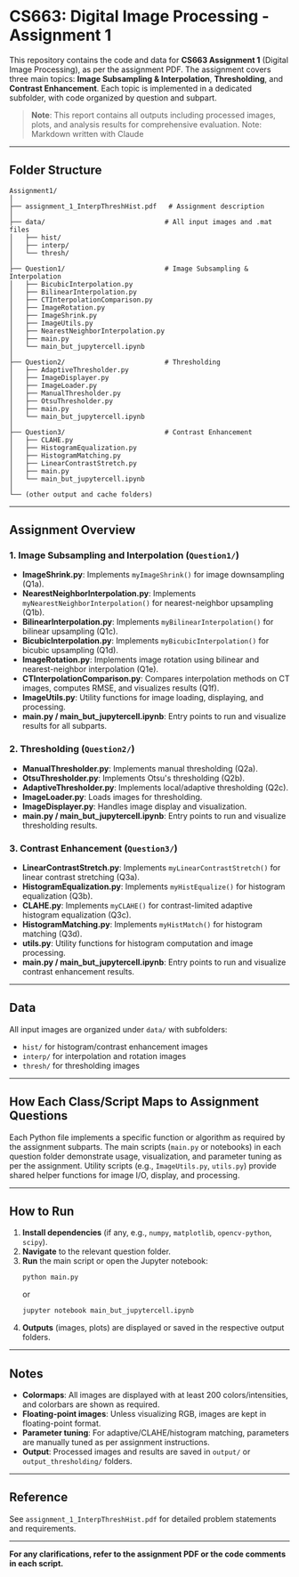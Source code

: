 # CS663: Digital Image Processing - Assignment 1

This repository contains the code and data for **CS663 Assignment 1** (Digital Image Processing), as per the assignment PDF. The assignment covers three main topics: **Image Subsampling & Interpolation**, **Thresholding**, and **Contrast Enhancement**. Each topic is implemented in a dedicated subfolder, with code organized by question and subpart.

> **Note**: This report contains all outputs including processed images, plots, and analysis results for comprehensive evaluation.
Note: Markdown written with Claude

---

## Folder Structure

```
Assignment1/
│
├── assignment_1_InterpThreshHist.pdf   # Assignment description
│
├── data/                              # All input images and .mat files
│   ├── hist/
│   ├── interp/
│   └── thresh/
│
├── Question1/                         # Image Subsampling & Interpolation
│   ├── BicubicInterpolation.py
│   ├── BilinearInterpolation.py
│   ├── CTInterpolationComparison.py
│   ├── ImageRotation.py
│   ├── ImageShrink.py
│   ├── ImageUtils.py
│   ├── NearestNeighborInterpolation.py
│   ├── main.py
│   └── main_but_jupytercell.ipynb
│
├── Question2/                         # Thresholding
│   ├── AdaptiveThresholder.py
│   ├── ImageDisplayer.py
│   ├── ImageLoader.py
│   ├── ManualThresholder.py
│   ├── OtsuThresholder.py
│   ├── main.py
│   └── main_but_jupytercell.ipynb
│
├── Question3/                         # Contrast Enhancement
│   ├── CLAHE.py
│   ├── HistogramEqualization.py
│   ├── HistogramMatching.py
│   ├── LinearContrastStretch.py
│   ├── main.py
│   └── main_but_jupytercell.ipynb
│
└── (other output and cache folders)
```

---

## Assignment Overview

### **1. Image Subsampling and Interpolation** (`Question1/`)
- **ImageShrink.py**: Implements `myImageShrink()` for image downsampling (Q1a).
- **NearestNeighborInterpolation.py**: Implements `myNearestNeighborInterpolation()` for nearest-neighbor upsampling (Q1b).
- **BilinearInterpolation.py**: Implements `myBilinearInterpolation()` for bilinear upsampling (Q1c).
- **BicubicInterpolation.py**: Implements `myBicubicInterpolation()` for bicubic upsampling (Q1d).
- **ImageRotation.py**: Implements image rotation using bilinear and nearest-neighbor interpolation (Q1e).
- **CTInterpolationComparison.py**: Compares interpolation methods on CT images, computes RMSE, and visualizes results (Q1f).
- **ImageUtils.py**: Utility functions for image loading, displaying, and processing.
- **main.py / main_but_jupytercell.ipynb**: Entry points to run and visualize results for all subparts.

### **2. Thresholding** (`Question2/`)
- **ManualThresholder.py**: Implements manual thresholding (Q2a).
- **OtsuThresholder.py**: Implements Otsu's thresholding (Q2b).
- **AdaptiveThresholder.py**: Implements local/adaptive thresholding (Q2c).
- **ImageLoader.py**: Loads images for thresholding.
- **ImageDisplayer.py**: Handles image display and visualization.
- **main.py / main_but_jupytercell.ipynb**: Entry points to run and visualize thresholding results.

### **3. Contrast Enhancement** (`Question3/`)
- **LinearContrastStretch.py**: Implements `myLinearContrastStretch()` for linear contrast stretching (Q3a).
- **HistogramEqualization.py**: Implements `myHistEqualize()` for histogram equalization (Q3b).
- **CLAHE.py**: Implements `myCLAHE()` for contrast-limited adaptive histogram equalization (Q3c).
- **HistogramMatching.py**: Implements `myHistMatch()` for histogram matching (Q3d).
- **utils.py**: Utility functions for histogram computation and image processing.
- **main.py / main_but_jupytercell.ipynb**: Entry points to run and visualize contrast enhancement results.

---

## Data

All input images are organized under `data/` with subfolders:
- `hist/` for histogram/contrast enhancement images
- `interp/` for interpolation and rotation images
- `thresh/` for thresholding images

---

##  How Each Class/Script Maps to Assignment Questions

Each Python file implements a specific function or algorithm as required by the assignment subparts. The main scripts (`main.py` or notebooks) in each question folder demonstrate usage, visualization, and parameter tuning as per the assignment. Utility scripts (e.g., `ImageUtils.py`, `utils.py`) provide shared helper functions for image I/O, display, and processing.

---

##  How to Run

1. **Install dependencies** (if any, e.g., `numpy`, `matplotlib`, `opencv-python`, `scipy`).
2. **Navigate** to the relevant question folder.
3. **Run** the main script or open the Jupyter notebook:
   ```sh
   python main.py
   ```
   or
   ```sh
   jupyter notebook main_but_jupytercell.ipynb
   ```
4. **Outputs** (images, plots) are displayed or saved in the respective output folders.

---

##  Notes

- **Colormaps**: All images are displayed with at least 200 colors/intensities, and colorbars are shown as required.
- **Floating-point images**: Unless visualizing RGB, images are kept in floating-point format.
- **Parameter tuning**: For adaptive/CLAHE/histogram matching, parameters are manually tuned as per assignment instructions.
- **Output**: Processed images and results are saved in `output/` or `output_thresholding/` folders.

---

##  Reference

See `assignment_1_InterpThreshHist.pdf` for detailed problem statements and requirements.

---

**For any clarifications, refer to the assignment PDF or the code comments in each script.**
